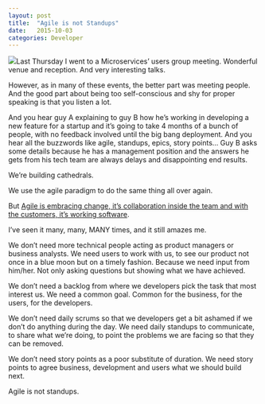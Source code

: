 ```yaml
---
layout:	post
title:	"Agile is not Standups"
date:	2015-10-03
categories: Developer
---
```


  ![](/img/1*7VcyrVH58tjkUF-zuK7geA.jpeg)Last Thursday I went to a Microservices’ users group meeting. Wonderful venue and reception. And very interesting talks.

However, as in many of these events, the better part was meeting people. And the good part about being too self-conscious and shy for proper speaking is that you listen a lot.

And you hear guy A explaining to guy B how he’s working in developing a new feature for a startup and it’s going to take 4 months of a bunch of people, with no feedback involved until the big bang deployment. And you hear all the buzzwords like agile, standups, epics, story points… Guy B asks some details because he has a management position and the answers he gets from his tech team are always delays and disappointing end results.

We’re building cathedrals.

We use the agile paradigm to do the same thing all over again.

But [Agile is embracing change, it’s collaboration inside the team and with the customers, it’s working software](http://www.agilemanifesto.org/).

I’ve seen it many, many, MANY times, and it still amazes me.

We don’t need more technical people acting as product managers or business analysts. We need users to work with us, to see our product not once in a blue moon but on a timely fashion. Because we need input from him/her. Not only asking questions but showing what we have achieved.

We don’t need a backlog from where we developers pick the task that most interest us. We need a common goal. Common for the business, for the users, for the developers.

We don’t need daily scrums so that we developers get a bit ashamed if we don’t do anything during the day. We need daily standups to communicate, to share what we’re doing, to point the problems we are facing so that they can be removed.

We don’t need story points as a poor substitute of duration. We need story points to agree business, development and users what we should build next.

Agile is not standups.


